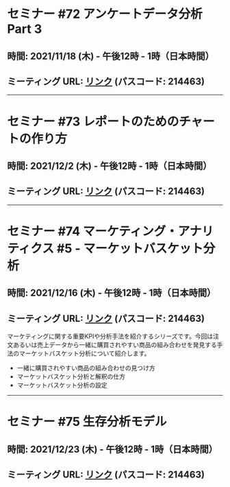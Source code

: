# セミナー #72 アンケートデータ分析 Part 3

## 時間: 2021/11/18 (木) - 午後12時 - 1時（日本時間）

## ミーティング URL: [リンク](https://us02web.zoom.us/j/331585134?pwd=VGVyeXBRWjFMT2hESFdhSU45Z2d0dz09) (パスコード: 214463)

----

# セミナー #73 レポートのためのチャートの作り方

## 時間: 2021/12/2 (木) - 午後12時 - 1時（日本時間）

## ミーティング URL: [リンク](https://us02web.zoom.us/j/331585134?pwd=VGVyeXBRWjFMT2hESFdhSU45Z2d0dz09) (パスコード: 214463)

----

# セミナー #74 マーケティング・アナリティクス #5 - マーケットバスケット分析

## 時間: 2021/12/16 (木) - 午後12時 - 1時（日本時間）

## ミーティング URL: [リンク](https://us02web.zoom.us/j/331585134?pwd=VGVyeXBRWjFMT2hESFdhSU45Z2d0dz09) (パスコード: 214463)

マーケティングに関する重要KPIや分析手法を紹介するシリーズです。今回は注文あるいは売上データから一緒に購買されやすい商品の組み合わせを発見する手法のマーケットバスケット分析について紹介します。

* 一緒に購買されやすい商品の組み合わせの見つけ方
* マーケットバスケット分析と解釈の仕方
* マーケットバスケット分析の設定

----

# セミナー #75 生存分析モデル

## 時間: 2021/12/23 (木) - 午後12時 - 1時（日本時間）

## ミーティング URL: [リンク](https://us02web.zoom.us/j/331585134?pwd=VGVyeXBRWjFMT2hESFdhSU45Z2d0dz09) (パスコード: 214463)
